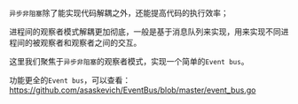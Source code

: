 `异步非阻塞`除了能实现代码解耦之外，还能提高代码的执行效率；

进程间的观察者模式解耦更加彻底，一般是基于消息队列来实现，用来实现不同进程间的被观察者和观察者之间的交互。

这里我们聚焦于`异步非阻塞`的观察者模式，实现一个简单的`Event bus`。

功能更全的`Event bus`，可以查看：https://github.com/asaskevich/EventBus/blob/master/event_bus.go
